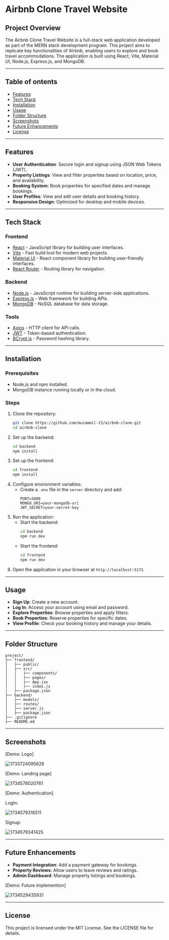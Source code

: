 # Airbnb Clone Travel Website

## Project Overview

The Airbnb Clone Travel Website is a full-stack web application developed as part of the MERN stack development program. This project aims to replicate key functionalities of Airbnb, enabling users to explore and book travel accommodations. The application is built using React, Vite, Material UI, Node.js, Express.js, and MongoDB.

---

## Table of ontents

- [Features](#features)
- [Tech Stack](#tech-stack)
- [Installation](#installation)
- [Usage](#usage)
- [Folder Structure](#folder-structure)
- [Screenshots](#screenshots)
- [Future Enhancements](#future-enhancements)
- [License](#license)

---

## Features

- **User Authentication**: Secure login and signup using JSON Web Tokens (JWT).
- **Property Listings**: View and filter properties based on location, price, and availability.
- **Booking System**: Book properties for specified dates and manage bookings.
- **User Profiles**: View and edit user details and booking history.
- **Responsive Design**: Optimized for desktop and mobile devices.

---

## Tech Stack

### Frontend

- [React](https://reactjs.org/) - JavaScript library for building user interfaces.
- [Vite](https://vitejs.dev/) - Fast build tool for modern web projects.
- [Material UI](https://mui.com/) - React component library for building user-friendly interfaces.
- [React Router](https://reactrouter.com/) - Routing library for navigation.

### Backend

- [Node.js](https://nodejs.org/) - JavaScript runtime for building server-side applications.
- [Express.js](https://expressjs.com/) - Web framework for building APIs.
- [MongoDB](https://www.mongodb.com/) - NoSQL database for data storage.

### Tools

- [Axios](https://axios-http.com/) - HTTP client for API calls.
- [JWT](https://jwt.io/) - Token-based authentication.
- [BCrypt.js](https://github.com/kelektiv/node.bcrypt.js) - Password hashing library.

---

## Installation

### Prerequisites

- Node.js and npm installed.
- MongoDB instance running locally or in the cloud.

### Steps

1. Clone the repository:
   ```bash
   git clone https://github.com/muzammil-13/airbnb-clone.git
   cd airbnb-clone
   ```
2. Set up the backend:
   ```bash
   cd backend
   npm install
   ```
3. Set up the frontend:
   ```bash
   cd frontend
   npm install
   ```
4. Configure environment variables:
   - Create a `.env` file in the `server` directory and add:
     ```
     PORT=5000
     MONGO_URI=your-mongodb-uri
     JWT_SECRET=your-secret-key
     ```
5. Run the application:
   - Start the backend:
     ```bash
     cd backend
     npm run dev
     ```
   - Start the frontend:
     ```bash
     cd frontend
     npm run dev
     ```
6. Open the application in your browser at `http://localhost:5173`.

---

## Usage

- **Sign Up**: Create a new account.
- **Log In**: Access your account using email and password.
- **Explore Properties**: Browse properties and apply filters.
- **Book Properties**: Reserve properties for specific dates.
- **View Profile**: Check your booking history and manage your details.

---

## Folder Structure

```plaintext
project/
├── frontend/
│   ├── public/
│   ├── src/
│   │   ├── components/
│   │   ├── pages/
│   │   ├── App.jsx
│   │   ├── index.js
│   ├── package.json
├── backend/
│   ├── models/
│   ├── routes/
│   ├── server.js
│   ├── package.json
├── .gitignore
├── README.md
```

---

## Screenshots

[Demo: Logo]

![1733724095626](image/README/1733724095626.png)

[Demo: Landing page]

![1734578020761](image/README/1734578020761.png)

[Demo: Authentication]

Login:

![1734579316511](image/README/1734579316511.png "login component")

Signup:

![1734579341425](image/README/1734579341425.png)

---

## Future Enhancements

- **Payment Integration**: Add a payment gateway for bookings.
- **Property Reviews**: Allow users to leave reviews and ratings.
- **Admin Dashboard**: Manage property listings and bookings.

[Demo: Future implemention]

![1734529435931](image/README/1734529435931.png)

---

## License

This project is licensed under the MIT License. See the LICENSE file for details.
